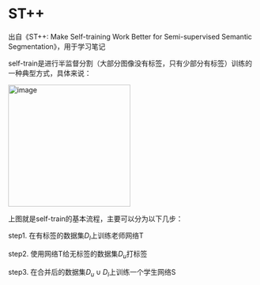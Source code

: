 # ST++
出自《ST++: Make Self-training Work Better for Semi-supervised Semantic Segmentation》，用于学习笔记

self-train是进行半监督分割（大部分图像没有标签，只有少部分有标签）训练的一种典型方式，具体来说：

<img width="247" alt="image" src="https://github.com/wangchuan199803/ST-plus-for-segment/assets/39644177/ef7d925c-2ffe-40ee-bb84-42062435c6fc">

上图就是self-train的基本流程，主要可以分为以下几步：

step1. 在有标签的数据集$D_l$上训练老师网络T

step2. 使用网络T给无标签的数据集$D_u$打标签

step3. 在合并后的数据集$D_u\cup D_l$上训练一个学生网络S
